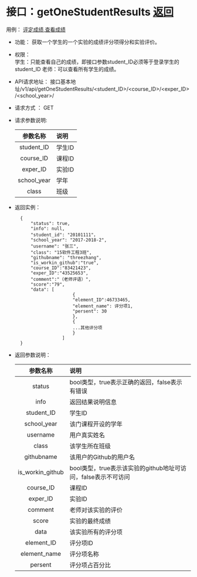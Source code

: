 # 接口：getOneStudentResults  [返回](../README.md)
用例： [评定成绩](../用例/评定成绩.md),[查看成绩](../用例/查看成绩.md)

- 功能：
    获取一个学生的一个实验的成绩评分项得分和实验评价。
    
- 权限：    
    学生：只能查看自己的成绩，即接口参数student_ID必须等于登录学生的student_ID
    老师：可以查看所有学生的成绩。
    
- API请求地址： 
    接口基本地址/v1/api/getOneStudentResults/<student_ID>/<course_ID>/<exper_ID>/<school_year>/<class>

- 请求方式 ：
    GET

- 请求参数说明:        

  |参数名称|说明|
  |:---------:|:--------------------------------------------------------|
  |student_ID|学生ID|
  |course_ID|课程ID|
  |exper_ID|实验ID|
  |school_year|学年|
  |class|班级|
    
- 返回实例：

        {         
            "status": true,
            "info": null,    
            "student_id": "20101111"，
            "school_year": "2017-2018-2",
            "username": "张三",
            "class": "15软件工程3班",
            "githubname": "threezhang",
            "is_workin_github":"true",
            "course_ID":"83421423",
            "exper_ID":"43525653",
            "comment":"（老师评语）",
            "score":"79",
            "data": [
                            {
                            "element_ID":46733465,
                            "element_name": 评分项1, 
                            "persent": 30
                            }, 
                            {
                            ...其他评分项
                            }
                        ] 
        }
 
- 返回参数说明：    
 
  |参数名称|说明|
  |:---------:|:--------------------------------------------------------|      
  |status|bool类型，true表示正确的返回，false表示有错误|
  |info|返回结果说明信息|
  |student_ID|学生ID|
  |school_year|该门课程开设的学年|
  |username|用户真实姓名|
  |class|该学生所在班级|
  |githubname|该用户的Github的用户名|
  |is_workin_github|bool类型，true表示该实验的github地址可访问，false表示不可访问|
  |course_ID|课程ID|
  |exper_ID|实验ID|
  |comment|老师对该实验的评价|
  |score|实验的最终成绩|
  |data|该实验所有的评分项|
  |element_ID|评分项ID|
  |element_name|评分项名称|
  |persent|评分项占百分比|
